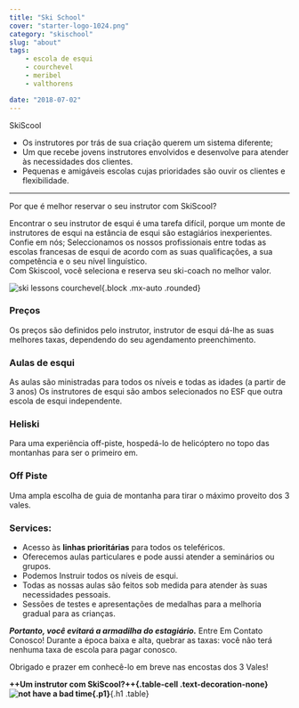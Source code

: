 ```yaml
---
title: "Ski School"
cover: "starter-logo-1024.png"
category: "skischool"
slug: "about"
tags:
    - escola de esqui
    - courchevel
    - meribel
    - valthorens

date: "2018-07-02"
---
```


<div class="h1"> SkiScool</div>

* Os instrutores por trás de sua criação querem um sistema diferente;
* Um que recebe jovens instrutores envolvidos e desenvolve para atender às necessidades dos clientes.
* Pequenas e amigáveis escolas cujas prioridades são ouvir os clientes e flexibilidade.

---

<div class="h2"> Por que é melhor reservar o seu instrutor com SkiScool? </div>

<p class="ml3">Encontrar o seu instrutor de esqui é uma tarefa difícil, porque um monte de instrutores de esqui na estância de esqui são estagiários inexperientes.  
Confie em nós; Seleccionamos os nossos profissionais entre todas as escolas francesas de esqui de acordo com as suas qualificações, a sua competência e o seu nível linguístico.  
</br>
Com Skiscool, você seleciona e reserva seu ski-coach no melhor valor.</p>

![ski lessons courchevel](https://skiscool.com/dist/skilessons.jpg){.block .mx-auto .rounded}

<div class="ml3">

### Preços

Os preços são definidos pelo instrutor, instrutor de esqui dá-lhe as suas melhores taxas, dependendo do seu agendamento preenchimento.

### Aulas de esqui
As aulas são ministradas para todos os níveis e todas as idades (a partir de 3 anos)
Os instrutores de esqui são ambos selecionados no ESF que outra escola de esqui independente.

### Heliski
Para uma experiência off-piste, hospedá-lo de helicóptero no topo das montanhas para ser o primeiro em.

### Off Piste
Uma ampla escolha de guia de montanha para tirar o máximo proveito dos 3 vales.


### Services:
* Acesso às **linhas prioritárias** para todos os teleféricos.
* Oferecemos aulas particulares e pode aussi atender a seminários ou grupos.
* Podemos Instruir todos os níveis de esqui.
* Todas as nossas aulas são feitos sob medida para atender às suas necessidades pessoais.
* Sessões de testes e apresentações de medalhas para a melhoria gradual para as crianças.

***Portanto, você evitará a armadilha do estagiário.*** 
Entre Em Contato Conosco! Durante a época baixa e alta, quebrar as taxas: você não terá nenhuma taxa de escola para pagar conosco.
 
</div>

Obrigado e prazer em conhecê-lo em breve nas encostas dos 3 Vales!


 **++Um instrutor com SkiScool?++{.table-cell .text-decoration-none} ![not have a bad time](https://skiscool.com/dist/pictures/instructorgood.jpg){.p1}**{.h1 .table}